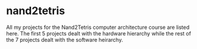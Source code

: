 # nand2tetris

All my projects for the Nand2Tetris computer architecture course are listed here. The first 5 projects dealt with the hardware hierarchy while the rest of the 7 projects dealt with the software heirarchy. 

